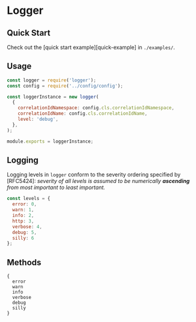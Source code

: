 # Logger

## Quick Start

Check out the [quick start example][quick-example] in `./examples/`. 

## Usage

``` js
const logger = require('logger');
const config = require('../config/config');

const loggerInstance = new logger(
  {
    correlationIdNamespace: config.cls.correlationIdNamespace,
    correlationIdName: config.cls.correlationIdName,
    level: 'debug',
  },
);

module.exports = loggerInstance;
```

## Logging

Logging levels in `logger` conform to the severity ordering specified by
[RFC5424]: _severity of all levels is assumed to be numerically **ascending**
from most important to least important._

``` js
const levels = { 
  error: 0,
  warn: 1,
  info: 2,
  http: 3,
  verbose: 4,
  debug: 5,
  silly: 6
};
```

## Methods
```
{ 
  error
  warn 
  info 
  verbose 
  debug 
  silly 
}
```
